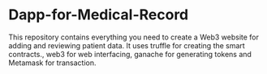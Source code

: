 # Dapp-for-Medical-Record
This repository contains everything you need to create a Web3 website for adding and reviewing patient data. It uses truffle for creating the smart contracts., web3 for web interfacing, ganache for generating tokens and Metamask for transaction. 

